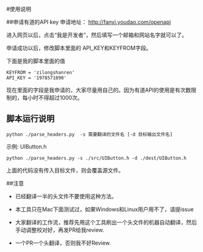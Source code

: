 #使用说明

##申请有道的API key
申请地址： http://fanyi.youdao.com/openapi

进入网页以后，点击“我是开发者”，然后填写一个邮箱和网站名字就可以了。

申请成功以后，修改脚本里面的
API_KEY和KEYFROM字段。

下面是我的脚本里面的值

```
KEYFROM = 'zilongshanren'
API_KEY = '1978571890'
```

现在里面的字段是我申请的，大家尽量用自己的。因为有道API的使用是有次数限制的，每小时不得超过1000次。

## 脚本运行说明

```
python ./parse_headers.py  -s 需要翻译的文件名 [-d 目标输出文件名]
```

示例: UIButton.h

```
python ./parse_headers.py -s ./src/UIButton.h -d ./dest/UIButton.h
```

上面的代码没有传入目标文件，则会覆盖源文件。

##注意
- 已经翻译一半的头文件不要使用这种方法。

- 本工具只在Mac下面测试过，如果Windows和Linux用户用不了，请提issue

- 大家翻译的工作流，推荐先用这个工具刷出一个头文件的机器自动翻译，然后手动调整校对好，再发PR给我review.

- 一个PR一个头翻译，否则我不好Review.

